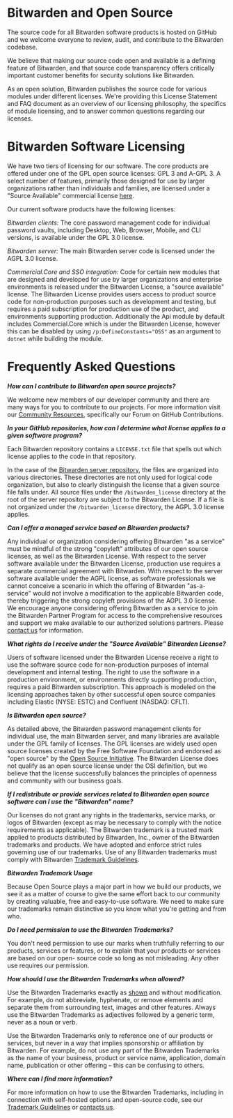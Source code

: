 # Bitwarden and Open Source

The source code for all Bitwarden software products is hosted on GitHub and we welcome everyone to review, audit, and contribute to the Bitwarden codebase.

We believe that making our source code open and available is a defining feature of Bitwarden, and that source code transparency offers critically important customer benefits for security solutions like Bitwarden.

As an open solution, Bitwarden publishes the source code for various modules under different licenses.  We're providing this License Statement and FAQ document as an overview of our licensing philosophy, the specifics of module licensing, and to answer common questions regarding our licenses.

# Bitwarden Software Licensing

We have two tiers of licensing for our software. The core products are offered under one of the GPL open source licenses: GPL 3 and  A-GPL 3. A select number of features, primarily those designed for use by larger organizations rather than individuals and families, are licensed under a "Source Available" commercial license [here](https://github.com/bitwarden/server/blob/main/LICENSE_BITWARDEN.txt).

Our current software products have the following licenses:

*Bitwarden clients:* The core password management code for individual password vaults, including Desktop, Web, Browser, Mobile, and CLI versions, is available under the GPL 3.0 license.

*Bitwarden server:* The main Bitwarden server code is licensed under the AGPL 3.0 license.

*Commercial.Core and SSO integration:* Code for certain new modules that are designed and developed for use by larger
organizations and enterprise environments is released under the Bitwarden License, a "source available" license. The
Bitwarden License provides users access to product source code for non-production purposes such as development and
testing, but requires a paid subscription for production use of the product, and environments supporting production.
Additionally the Api module by default includes Commercial.Core which is under the Bitwarden License, however this can
be disabled by using `/p:DefineConstants="OSS"` as an argument to `dotnet` while building the module.

# Frequently Asked Questions

***How can I contribute to Bitwarden open source projects?***

We welcome new members of our developer community and there are many ways for you to contribute to our projects. For more information visit our [Community Resources](https://community.bitwarden.com/), specifically our Forum on GitHub Contributions.

***In your GitHub repositories, how can I determine what license applies to a given software program?***

Each Bitwarden repository contains a `LICENSE.txt` file that spells out which license applies to the code in that repository.

In the case of the [Bitwarden server repository](https://github.com/bitwarden/server), the files are organized into various directories. These directories are not only used for logical code organization, but also to clearly distinguish the license that a given source file falls under. All source files under the `/bitwarden_license` directory at the root of the server repository are subject to the Bitwarden License. If a file is not organized under the `/bitwarden_license` directory, the AGPL 3.0 license applies.

***Can I offer a managed service based on Bitwarden products?***

Any individual or organization considering offering Bitwarden "as a service" must be mindful of the strong "copyleft" attributes of our open source licenses, as well as the Bitwarden License. With respect to the server software available under the Bitwarden License, production use requires a separate commercial agreement with Bitwarden. With respect to the server software available under the AGPL license, as software professionals we cannot conceive a scenario in which the offering of Bitwarden "as-a-service" would not involve a modification to the applicable Bitwarden code, thereby triggering the strong copyleft provisions of the AGPL 3.0 license. We encourage anyone considering offering Bitwarden as a service to join the Bitwarden Partner Program for access to the comprehensive resources and support we make available to our authorized solutions partners. Please [contact us](https://bitwarden.com/contact/) for information.

***What rights do I receive under the "Source Available" Bitwarden License?*** 

Users of software licensed under the Bitwarden License receive a right to use the software source code for non-production purposes of internal development and internal testing. The right to use the software in a production environment, or environments directly supporting production, requires a paid Bitwarden subscription. This approach is modeled on the licensing approaches taken by other successful open source companies including Elastic (NYSE: ESTC) and Confluent (NASDAQ: CFLT).

***Is Bitwarden open source?***

As detailed above, the Bitwarden password management clients for individual use, the main Bitwarden server, and many libraries are available under the GPL family of licenses. The GPL licenses are widely used open source licenses created by the Free Software Foundation and endorsed as "open source" by the [Open Source Initiative](https://opensource.org/history). The Bitwarden License does not qualify as an open source license under the OSI definition, but we believe that the license successfully balances the principles of openness and community with our business goals.

***If I redistribute or provide services related to Bitwarden open source software can I use the "Bitwarden" name?***

Our licenses do not grant any rights in the trademarks, service marks, or logos of Bitwarden (except as may be necessary to comply with the notice requirements as applicable). The Bitwarden trademark is a trusted mark applied to products distributed by Bitwarden, Inc., owner of the Bitwarden trademarks and products. We have adopted and enforce strict rules governing use of our trademarks. Use of any Bitwarden trademarks must comply with Bitwarden [Trademark Guidelines](https://github.com/bitwarden/server/blob/main/TRADEMARK_GUIDELINES.md).

***Bitwarden Trademark Usage***

Because Open Source plays a major part in how we build our products, we see it as a matter of course to give the same effort back to our community by creating valuable, free and easy-to-use software. We need to make sure our trademarks remain distinctive so you know what you're getting and from who.

***Do I need permission to use the Bitwarden Trademarks?***

You don't need permission to use our marks when truthfully referring to our products, services or features, or to explain that your products or services are based on our open- source code so long as not misleading. Any other use requires our permission.

***How should I use the Bitwarden Trademarks when allowed?***

Use the Bitwarden Trademarks exactly as [shown](https://github.com/bitwarden/server/blob/main/TRADEMARK_GUIDELINES.md) and without modification. For example, do not abbreviate, hyphenate, or remove elements and separate them from surrounding text, images and other features. Always use the Bitwarden Trademarks as adjectives followed by a generic term, never as a noun or verb.

Use the Bitwarden Trademarks only to reference one of our products or services, but never in a way that implies sponsorship or affiliation by Bitwarden. For example, do not use any part of the Bitwarden Trademarks as the name of your business, product or service name, application, domain name, publication or other offering – this can be confusing to others.

***Where can I find more information?***

For more information on how to use the Bitwarden Trademarks, including in connection with self-hosted options and open-source code, see our [Trademark Guidelines](https://github.com/bitwarden/server/blob/main/TRADEMARK_GUIDELINES.md) or [contacts us](https://bitwarden.com/contact/).
